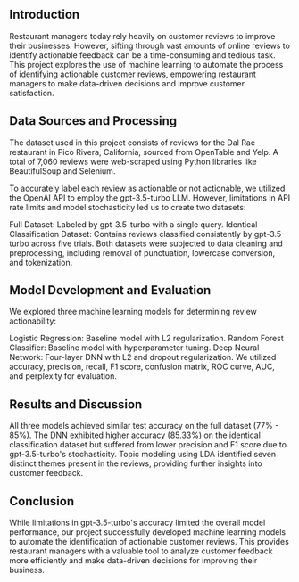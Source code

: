 ## Introduction

Restaurant managers today rely heavily on customer reviews to improve their businesses. However, sifting through vast amounts of online reviews to identify actionable feedback can be a time-consuming and tedious task. This project explores the use of machine learning to automate the process of identifying actionable customer reviews, empowering restaurant managers to make data-driven decisions and improve customer satisfaction.

## Data Sources and Processing

The dataset used in this project consists of reviews for the Dal Rae restaurant in Pico Rivera, California, sourced from OpenTable and Yelp. A total of 7,060 reviews were web-scraped using Python libraries like BeautifulSoup and Selenium.

To accurately label each review as actionable or not actionable, we utilized the OpenAI API to employ the gpt-3.5-turbo LLM. However, limitations in API rate limits and model stochasticity led us to create two datasets:

Full Dataset: Labeled by gpt-3.5-turbo with a single query.
Identical Classification Dataset: Contains reviews classified consistently by gpt-3.5-turbo across five trials.
Both datasets were subjected to data cleaning and preprocessing, including removal of punctuation, lowercase conversion, and tokenization.

## Model Development and Evaluation

We explored three machine learning models for determining review actionability:

Logistic Regression: Baseline model with L2 regularization.
Random Forest Classifier: Baseline model with hyperparameter tuning.
Deep Neural Network: Four-layer DNN with L2 and dropout regularization.
We utilized accuracy, precision, recall, F1 score, confusion matrix, ROC curve, AUC, and perplexity for evaluation.

## Results and Discussion

All three models achieved similar test accuracy on the full dataset (77% - 85%).
The DNN exhibited higher accuracy (85.33%) on the identical classification dataset but suffered from lower precision and F1 score due to gpt-3.5-turbo's stochasticity.
Topic modeling using LDA identified seven distinct themes present in the reviews, providing further insights into customer feedback.

## Conclusion

While limitations in gpt-3.5-turbo's accuracy limited the overall model performance, our project successfully developed machine learning models to automate the identification of actionable customer reviews. This provides restaurant managers with a valuable tool to analyze customer feedback more efficiently and make data-driven decisions for improving their business.
